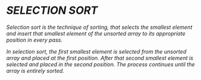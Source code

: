 # _SELECTION SORT_

_Selection sort is the technique of sorting, that selects the smallest element and insert that smallest element of the unsorted array to its appropriate position in every pass._

_In selection sort, the first smallest element is selected from the unsorted array and placed at the first position. After that second smallest element is selected and placed in the second position. The process continues until the array is entirely sorted._
